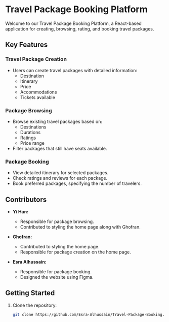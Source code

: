 # Travel Package Booking Platform

Welcome to our Travel Package Booking Platform, a React-based application for creating, browsing, rating, and booking travel packages.

## Key Features

### Travel Package Creation
- Users can create travel packages with detailed information:
  - Destination
  - Itinerary
  - Price
  - Accommodations
  - Tickets available

### Package Browsing
- Browse existing travel packages based on:
  - Destinations
  - Durations
  - Ratings
  - Price range
- Filter packages that still have seats available.

### Package Booking
- View detailed itinerary for selected packages.
- Check ratings and reviews for each package.
- Book preferred packages, specifying the number of travelers.

## Contributors

- **Yi Han:**
  - Responsible for package browsing.
  - Contributed to styling the home page along with Ghofran.

- **Ghofran:**
  - Contributed to styling the home page.
  - Responsible for package creation on the home page.

- **Esra Alhussain:**
  - Responsible for package booking.
  - Designed the website using Figma.

## Getting Started

1. Clone the repository:

   ```bash
   git clone https://github.com/Esra-Alhussain/Travel-Package-Booking.git
